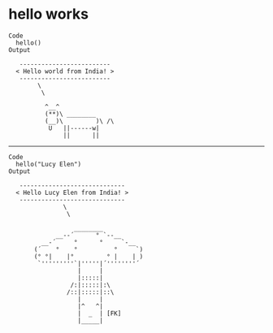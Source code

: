 # hello works

    Code
      hello()
    Output
      
       ------------------------- 
      < Hello world from India! >
       ------------------------- 
            \
             \
      
              ^__^ 
              (**)\ ________ 
              (__)\         )\ /\ 
               U   ||------w|
                   ||      ||

---

    Code
      hello("Lucy Elen")
    Output
      
       ----------------------------- 
      < Hello Lucy Elen from India! >
       ----------------------------- 
                   \
                    \
      
                      ________
                 __--´      ° `--__
             __-´     °      °     `-__
           (´    °    °          °     `)
           (° °|    |°         ° |    | )
            `'''''''''`|'''''|´''''''''´
                       |     |
                       |:::::|
                     /:|:::::|:\
                    /::|:::::|::\
                       |     |
                       |^   ^|
                       |  _  | [FK]
                       |_____|

